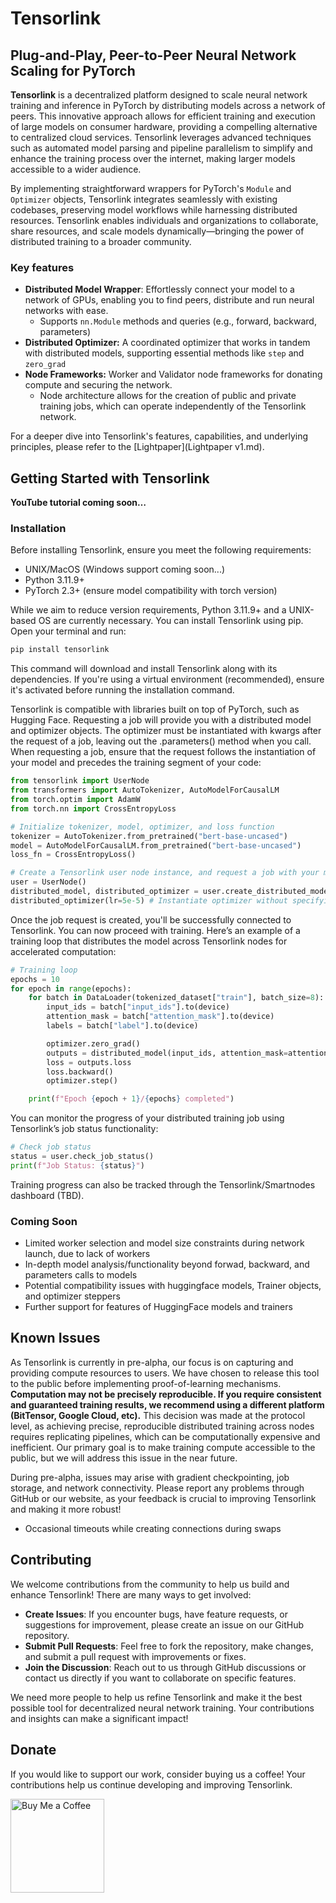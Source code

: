 # Tensorlink

## Plug-and-Play, Peer-to-Peer Neural Network Scaling for PyTorch

**Tensorlink** is a decentralized platform designed to scale neural network training and inference in PyTorch by 
distributing models across a network of peers. This innovative approach allows for efficient training and execution of 
large models on consumer hardware, providing a compelling alternative to centralized cloud services. Tensorlink 
leverages advanced techniques such as automated model parsing and pipeline parallelism to simplify and enhance the 
training process over the internet, making larger models accessible to a wider audience.

By implementing straightforward wrappers for PyTorch's `Module` and `Optimizer` objects, Tensorlink integrates 
seamlessly with existing codebases, preserving model workflows while harnessing distributed resources. Tensorlink 
enables individuals and organizations to collaborate, share resources, and scale models dynamically—bringing the power 
of distributed training to a broader community.

### Key features
* **Distributed Model Wrapper**: Effortlessly connect your model to a network of GPUs, enabling you to find 
peers, distribute and run neural networks with ease. 
  * Supports `nn.Module` methods and queries (e.g., forward, backward, parameters)
* **Distributed Optimizer:** A coordinated optimizer that works in tandem with distributed models, supporting
essential methods like `step` and `zero_grad`
* **Node Frameworks:** Worker and Validator node frameworks for donating compute and securing the network.
  * Node architecture allows for the creation of public and private training jobs, which can operate independently of 
  the Tensorlink network.

For a deeper dive into Tensorlink's features, capabilities, and underlying principles, please refer to the 
[Lightpaper](Lightpaper v1.md).

## Getting Started with Tensorlink

**YouTube tutorial coming soon…**

### Installation

Before installing Tensorlink, ensure you meet the following requirements:

- UNIX/MacOS (Windows support coming soon...)
- Python 3.11.9+
- PyTorch 2.3+ (ensure model compatibility with torch version)

While we aim to reduce version requirements, Python 3.11.9+ and a UNIX-based OS are currently necessary. You can install 
Tensorlink using pip. Open your terminal and run:

```bash
pip install tensorlink
```

This command will download and install Tensorlink along with its dependencies. If you're using a virtual environment 
(recommended), ensure it's activated before running the installation command.

Tensorlink is compatible with libraries built on top of PyTorch, such as Hugging Face. Requesting a job will provide you 
with a distributed model and optimizer objects. The optimizer must be instantiated with kwargs after the request of a 
job, leaving out the .parameters() method when you call. When requesting a job, ensure that the request follows the 
instantiation of your model and precedes the training segment of your code:

```python
from tensorlink import UserNode
from transformers import AutoTokenizer, AutoModelForCausalLM
from torch.optim import AdamW
from torch.nn import CrossEntropyLoss

# Initialize tokenizer, model, optimizer, and loss function
tokenizer = AutoTokenizer.from_pretrained("bert-base-uncased")
model = AutoModelForCausalLM.from_pretrained("bert-base-uncased")
loss_fn = CrossEntropyLoss()

# Create a Tensorlink user node instance, and request a job with your model
user = UserNode()
distributed_model, distributed_optimizer = user.create_distributed_model(model, AdamW)
distributed_optimizer(lr=5e-5) # Instantiate optimizer without specifying parameters
```

Once the job request is created, you'll be successfully connected to Tensorlink. You can now proceed with training. 
Here’s an example of a training loop that distributes the model across Tensorlink nodes for accelerated computation:

```python
# Training loop
epochs = 10
for epoch in range(epochs):
    for batch in DataLoader(tokenized_dataset["train"], batch_size=8):
        input_ids = batch["input_ids"].to(device)
        attention_mask = batch["attention_mask"].to(device)
        labels = batch["label"].to(device)

        optimizer.zero_grad()
        outputs = distributed_model(input_ids, attention_mask=attention_mask, labels=labels)
        loss = outputs.loss
        loss.backward()
        optimizer.step()

    print(f"Epoch {epoch + 1}/{epochs} completed")
```

You can monitor the progress of your distributed training job using Tensorlink’s job status functionality:

```python
# Check job status
status = user.check_job_status()
print(f"Job Status: {status}")
```

Training progress can also be tracked through the Tensorlink/Smartnodes dashboard (TBD).

### Coming Soon
* Limited worker selection and model size constraints during network launch, due to lack of workers
* In-depth model analysis/functionality beyond forwad, backward, and parameters calls to models
* Potential compatibility issues with huggingface models, Trainer objects, and optimizer steppers
* Further support for features of HuggingFace models and trainers


## Known Issues

As Tensorlink is currently in pre-alpha, our focus is on capturing and providing compute resources to users. We have chosen to release this tool to the public before implementing proof-of-learning mechanisms. **Computation may not be precisely reproducible. If you require consistent and guaranteed training results, we recommend using a different platform (BitTensor, Google Cloud, etc).** This decision was made at the protocol level, as achieving precise, reproducible distributed training across nodes requires replicating pipelines, which can be computationally expensive and inefficient. Our primary goal is to make training compute accessible to the public, but we will address this issue in the near future. 

During pre-alpha, issues may arise with gradient checkpointing, job storage, and network connectivity. Please report any problems through GitHub or our website, as your feedback is crucial to improving Tensorlink and making it more robust!

* Occasional timeouts while creating connections during swaps

## Contributing

We welcome contributions from the community to help us build and enhance Tensorlink! There are many ways to get involved:

- **Create Issues**: If you encounter bugs, have feature requests, or suggestions for improvement, please create an issue on our GitHub repository.
- **Submit Pull Requests**: Feel free to fork the repository, make changes, and submit a pull request with improvements or fixes.
- **Join the Discussion**: Reach out to us through GitHub discussions or contact us directly if you want to collaborate on specific features.

We need more people to help us refine Tensorlink and make it the best possible tool for decentralized neural network training. Your contributions and insights can make a significant impact!

## Donate

If you would like to support our work, consider buying us a coffee! Your contributions help us continue developing and improving Tensorlink.

<a href="https://www.buymeacoffee.com/smartnodes" target="_blank">
    <img src="https://cdn.buymeacoffee.com/buttons/v2/default-yellow.png" alt="Buy Me a Coffee" style="width: 150px; height: auto;">
</a>
